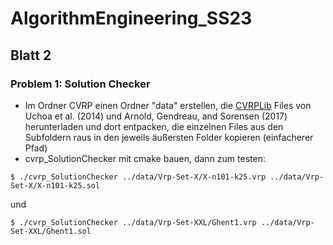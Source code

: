 # AlgorithmEngineering_SS23

## Blatt 2
### Problem 1: Solution Checker

- Im Ordner CVRP einen Ordner "data" erstellen, die [CVRPLib](http://vrp.galgos.inf.puc-rio.br/index.php/en/) Files von Uchoa et al. (2014) und Arnold, Gendreau, and Sorensen (2017) herunterladen und dort entpacken, die einzelnen Files aus den Subfoldern raus in den jeweils äußersten Folder kopieren (einfacherer Pfad)
- cvrp_SolutionChecker mit cmake bauen, dann zum testen:
```
$ ./cvrp_SolutionChecker ../data/Vrp-Set-X/X-n101-k25.vrp ../data/Vrp-Set-X/X-n101-k25.sol
``` 
und 
```
$ ./cvrp_SolutionChecker ../data/Vrp-Set-XXL/Ghent1.vrp ../data/Vrp-Set-XXL/Ghent1.sol
``` 